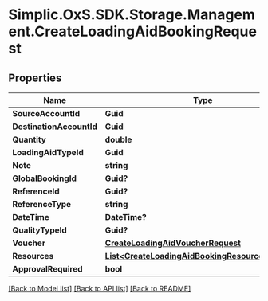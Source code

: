# Simplic.OxS.SDK.Storage.Management.CreateLoadingAidBookingRequest

## Properties

Name | Type | Description | Notes
------------ | ------------- | ------------- | -------------
**SourceAccountId** | **Guid** |  | [optional] 
**DestinationAccountId** | **Guid** |  | [optional] 
**Quantity** | **double** |  | [optional] 
**LoadingAidTypeId** | **Guid** |  | [optional] 
**Note** | **string** |  | [optional] 
**GlobalBookingId** | **Guid?** |  | [optional] 
**ReferenceId** | **Guid?** |  | [optional] 
**ReferenceType** | **string** |  | [optional] 
**DateTime** | **DateTime?** |  | [optional] 
**QualityTypeId** | **Guid?** |  | [optional] 
**Voucher** | [**CreateLoadingAidVoucherRequest**](CreateLoadingAidVoucherRequest.md) |  | [optional] 
**Resources** | [**List&lt;CreateLoadingAidBookingResourceRequest&gt;**](CreateLoadingAidBookingResourceRequest.md) |  | [optional] 
**ApprovalRequired** | **bool** |  | [optional] 

[[Back to Model list]](../README.md#documentation-for-models) [[Back to API list]](../README.md#documentation-for-api-endpoints) [[Back to README]](../README.md)

